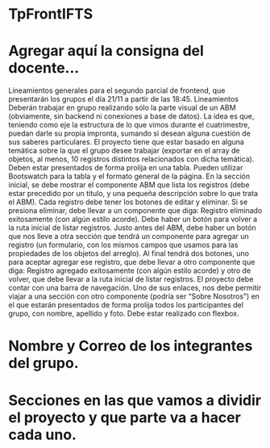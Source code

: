 # TpFrontIFTS
#
# Agregar aquí la consigna del docente...
Lineamientos generales para el segundo parcial de frontend, que presentarán los grupos el
día 21/11 a partir de las 18:45.
Lineamientos
Deberán trabajar en grupo realizando sólo la parte visual de un ABM (obviamente, sin
backend ni conexiones a base de datos). La idea es que, teniendo como eje la estructura de
lo que vimos durante el cuatrimestre, puedan darle su propia impronta, sumando si desean
alguna cuestión de sus saberes particulares.
El proyecto tiene que estar basado en alguna temática sobre la que el grupo desee trabajar
(exportar en el array de objetos, al menos, 10 registros distintos relacionados con dicha
temática). Deben estar presentados de forma prolija en una tabla. Pueden utilizar
Bootswatch para la tabla y el formato general de la página.
En la sección inicial, se debe mostrar el componente ABM que lista los registros (debe estar
precedido por un título, y una pequeña descripción sobre lo que trata el ABM). Cada registro
debe tener los botones de editar y eliminar. Si se presiona eliminar, debe llevar a un
componente que diga: Registro eliminado exitosamente (con algún estilo acorde). Debe
haber un botón para volver a la ruta inicial de listar registros.
Justo antes del ABM, debe haber un botón que nos lleve a otra sección que tendrá un
componente para agregar un registro (un formulario, con los mismos campos que usamos
para las propiedades de los objetos del arreglo). Al final tendrá dos botones, uno para
aceptar agregar ese registro, que debe llevar a otro componente que diga: Registro
agregado exitosamente (con algún estilo acorde) y otro de volver, que debe llevar a la ruta
inicial de listar registros.
El proyecto debe contar con una barra de navegación. Uno de sus enlaces, nos debe
permitir viajar a una sección con otro componente (podría ser “Sobre Nosotros”) en el que
estarán presentados de forma prolija todos los participantes del grupo, con nombre, apellido
y foto. Debe estar realizado con flexbox.

# Nombre y Correo de los integrantes del grupo.
#
# Secciones en las que vamos a dividir el proyecto y que parte va a hacer cada uno.
